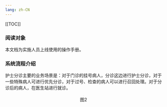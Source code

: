 ```yaml
---
lang: zh-CN
---
```


[[TOC]]

### 阅读对象
本文档为实施人员上线使用的操作手册。
### 系统流程介绍
护士分诊主要的业务场景是：对于门诊的挂号病人，分诊这边进行护士分诊，对于一些特殊病人可进行优先分诊，对于过号、检查的病人可以进行召回处理。对于分诊后的病人，在医生站进行就诊。

<div style="display:flex;flex-direction: column;justify-content: center;align-items: center; width: 100%;">
 <img style="border: 2px #f5f5f5 solid" src="/image/triage-soft-setting/triage-soft-flow-diagram.png" alt="">
 <span>图2</span>
</div>
